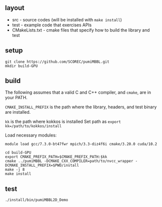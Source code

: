 
## layout

- src - source codes (will be installed with `make
install`)
- test - example code that exercises APIs
- CMakeLists.txt - cmake files that specify how to build the library and test

## setup

```
git clone https://github.com/SCOREC/pumiMBBL.git
mkdir build-GPU
```

## build

The following assumes that a valid C and C++ compiler, and `cmake`, are in your PATH.

`CMAKE_INSTALL_PREFIX` is the path where the library, headers, and test binary
are installed.

`kk` is the path where kokkos is installed
Set path as `export kk=/path/to/kokkos/install`

Load necessary modules:
```
module load gcc/7.3.0-bt47fwr mpich/3.3-diz4f6i cmake/3.20.0 cuda/10.2
```

```
cd build-GPU
export CMAKE_PREFIX_PATH=$CMAKE_PREFIX_PATH:$kk
cmake ../pumiMBBL -DCMAKE_CXX_COMPILER=path/to/nvcc_wrapper -DCMAKE_INSTALL_PREFIX=$PWD/install
make -j 8
make install
```

## test

```
./install/bin/pumiMBBL2D_Demo
```

